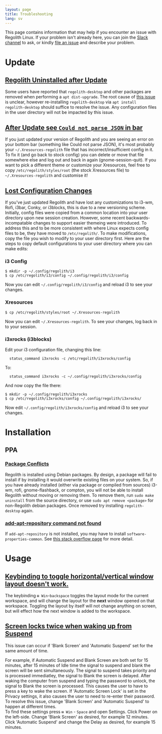 ```yaml
---
layout: page
title: Troubleshooting
lang: sv
---
```


This page contains information that may help if you encounter an issue with Regolith Linux. If your problem isn't already here, you can join the [Slack channel](https://regolith-linux.herokuapp.com/) to ask, or kindly [file an issue](https://github.com/regolith-linux/regolith-desktop/issues) and describe your problem.

# Update

## [Regolith Uninstalled after Update](#uninstalled)

Some users have reported that `regolith-desktop` and other packages are removed when performing a `apt dist-upgrade`.  The root cause of [this issue](https://github.com/regolith-linux/regolith-desktop/issues/120) is unclear, however re-installing `regolith-desktop` via `apt install regolith-desktop` should suffice to resolve the issue.  Any configuration files in the user directory will not be impacted by this issue.

## [After Update see `Could not parse JSON` in bar](#outdated-xresources)

If you just updated your version of Regolith and you are seeing an error on your bottom bar (something like Could not parse JSON), it's most probably your `~/.Xresources-regolith` file that has incorrect/insufficient config in it. To fix it (and go back to stock config) you can delete or move that file somewhere else and log out and back in again (gnome-session-quit). If you want to pick a different theme or customize your Xresources, feel free to copy `/etc/regolith/styles/root` (the stock Xresources file) to `~/.Xresources-regolith` and customise it!

## [Lost Configuration Changes](#where-is-config)

If you've just updated Regolith and have lost any customizations to i3-wm, Rofi, i3bar, Conky, or i3blocks, this is due to a new versioning scheme.  Initially, config files were copied from a common location into your user directory upon new session creation.  However, some recent backwards-incompatable changes to support easier themeing were introduced.  To address this and to be more consistent with where Linux expects config files to be, they have moved to `/etc/regolith/`.  To make modifications, copy the file you wish to modify to your user directory first.  Here are the steps to copy default configurations to your user directory where you can make edits:

### i3 Config
```
$ mkdir -p ~/.config/regolith/i3
$ cp /etc/regolith/i3/config ~/.config/regolith/i3/config
```
Now you can edit `~/.config/regolith/i3/config` and reload i3 to see your changes.

### Xresources
```
$ cp /etc/regolith/styles/root ~/.Xresources-regolith
```
Now you can edit `~/.Xresources-regolith`.  To see your changes, log back in to your session.

### i3xrocks (i3blocks)
Edit your i3 configuration file, changing this line:
```
  status_command i3xrocks -c /etc/regolith/i3xrocks/config
```

To:
```
  status_command i3xrocks -c ~/.config/regolith/i3xrocks/config
```

And now copy the file there:
```
$ mkdir -p ~/.config/regolith/i3xrocks
$ cp /etc/regolith/i3xrocks/config ~/.config/regolith/i3xrocks/
```
Now edit `~/.config/regolith/i3xrocks/config` and reload i3 to see your changes.

# Installation

## PPA

### [Package Conflicts](#package-conflict)
Regolith is installed using Debian packages. By design, a package will fail to install if by installing it would overwrite existing files on your system.  So, if you have already installed (either via package or compiled from sources) i3-wm, rofi, gnome-flashback, or compton, you will not be able to install Regolith without moving or removing them.  To remove them, run `sudo make uninstall` from the source directory, or use `sudo apt remove <package>` for non-Regolith debian packages.  Once removed try installing `regolith-desktop` again.

### [add-apt-repository command not found](#add-apt-repoistory)
If `add-apt-repository` is not installed, you may have to install `software-properties-common`. See [this stack overflow page](https://askubuntu.com/questions/493460/how-to-install-add-apt-repository-using-the-terminal) for more detail.

# Usage

## [Keybinding to toggle horizontal/vertical window layout doesn't work.](#layout-keybinding)

The keybinding `⊞ Win`-`backspace` toggles the layout mode for the current workspace, and will change the layout for the __next__ window opened on that workspace.  Toggling the layout by itself will not change anything on screen, but will effect how the next window is added to the workspace.

## [Screen locks twice when waking up from Suspend](#screen-lock)

This issue can occur if 'Blank Screen' and 'Automatic Suspend' set for the same amount of time.<br/>

For example, if Automatic Suspend and Blank Screen are both set for 15 minutes, after 15 minutes of Idle time the signal to suspend and blank the screen will be sent simultaneously.  The signal to suspend takes priority and is processed immediatley, the signal to Blank the screen is delayed. After waking the computer from suspend and typing the password to unlock, the signal to Blank the screen is processed.  This causes the user to have to press a key to wake the screen.  If 'Automatic Screen Lock' is set in the Privacy settings, it also causes the user to need to re-enter their password.
<br/>
To resolve this issue, change 'Blank Screen' and 'Automatic Suspend' to happen at different times.
<br/>
To find these settings press `⊞ Win` - `Space` and open Settings.  Click Power on the left-side. Change 'Blank Screen' as desired, for example 12 minutes.  Click 'Automatic Suspend' and change the Delay as desired, for example 15 minutes.